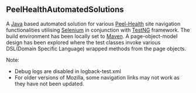 ## PeelHealthAutomatedSolutions
A [Java] based automated solution for various [Peel-Health] site navigation functionalities utilising [Selenium] in conjunction with [TestNG] framework. The build environment has been locally set to [Maven]. A page-object-model design has been explored where the test classes invoke various DSL(Domain Specific Language) wrapped methods from the page objects. 

Note:
- Debug logs are disabled in logback-test.xml
- For older versions of Mozilla, some navigation links may not work as they have not been updated.

[Peel-Health]: https://www.peelregion.ca/health/
[Java]: https://www.java.com/
[Selenium]: https://www.selenium.dev/
[TestNG]: https://testng.org/doc/
[Maven]: https://maven.apache.org/
